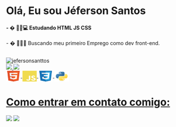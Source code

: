 ## <h1> Olá, Eu sou Jéferson Santos </h1>

<h4>- � 👨‍🎓💻  Estudando HTML JS CSS </h3> 
- � 👨‍💻🤓  Buscando meu primeiro Emprego como dev front-end.
</h4>

##
 <div>
  <img src="https://komarev.com/ghpvc/?username=jefersonsanttos&color=green" alt="jefersonsanttos" />
 </div>
 
<div>
  <a href="linkedin.com/in/jefersonsantosjr">
  <img height="180em" src="https://github-readme-stats.vercel.app/api?username=jefersonsanttos&show_icons=true&theme=dark&include_all_commits=true&count_private=true"/>
  <img height="180em" src="https://github-readme-stats.vercel.app/api/top-langs/?username=jefersonsanttos&layout=compact&langs_count=16&theme=dark"/>
  
</div>
  
  <img align="center" alt="Rafa-HTML" height="30" width="40" src="https://raw.githubusercontent.com/devicons/devicon/master/icons/html5/html5-original.svg">
  <img align="center" alt="Rafa-Js" height="30" width="40" src="https://raw.githubusercontent.com/devicons/devicon/master/icons/javascript/javascript-plain.svg">
  <img align="center" alt="Rafa-CSS" height="30" width="40" src="https://raw.githubusercontent.com/devicons/devicon/master/icons/css3/css3-original.svg">
  <img align="center" alt="Rafa-Python" height="30" width="40" src="https://raw.githubusercontent.com/devicons/devicon/master/icons/python/python-original.svg">
  
  ##
 
 <h1> Como entrar em contato comigo: </h1>
<div>
  <a href="https://www.linkedin.com/in/jefersonsanttos" target="_blank"><img src="https://img.shields.io/badge/-LinkedIn-%230077B5?style=for-the-badge&logo=linkedin&logoColor=white" target="_blank"></a> 
  <a href = "mailto:jefersonsantosjr@hotmail.com"><img src="https://img.shields.io/badge/-Gmail-%23333?style=for-the-badge&logo=gmail&logoColor=white" target="_blank"></a>

</div>
 
   
  
